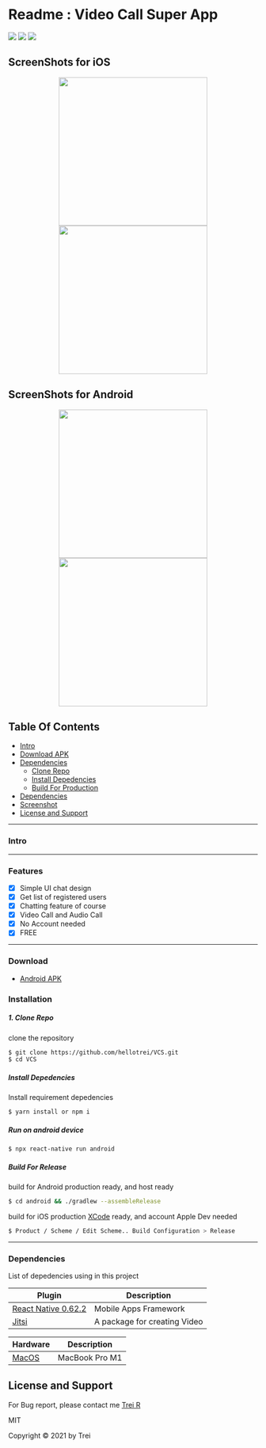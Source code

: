 # Readme : Video Call Super App

![](https://img.shields.io/badge/Dependencies-React--Native-green.svg)
![](https://img.shields.io/badge/Jitsi%20Meet-react--native--jitsi--meet-blue.svg)
![](https://img.shields.io/badge/Lottie-React--Native--lottie-red.svg)


<!-- [![Build Status](https://travis-ci.org/joemccann/dillinger.svg?branch=master)](https://travis-ci.org/joemccann/dillinger)
[![Code](https://camo.githubusercontent.com/65f7d034f575d55d73f27883473847130e1ead2e/68747470733a2f2f696d672e736869656c64732e696f2f62616467652f436f64652532305374796c652d5374616e646172642d79656c6c6f772e737667)](https://standardjs.com) -->

## ScreenShots for iOS

<div align="center">
    <img width="300" margin="10px" src="https://i.postimg.cc/g0BDnTnz/Screen-Shot-2021-03-23-at-17-20-31.png">
    <img width="300" margin="10px" src="https://i.postimg.cc/63kfh4rF/Screen-Shot-2021-03-23-at-17-20-59.png">
</div>

## ScreenShots for Android

<div align="center">
    <img width="300" margin="10px" src="https://i.postimg.cc/Wz06YpSz/Screen-Shot-2021-03-23-at-17-22-29.png">
    <img width="300" margin="10px" src="https://i.postimg.cc/nzj17GDv/Screen-Shot-2021-03-23-at-17-22-51.png">
</div>

## Table Of Contents

- [Intro](#Intro)
- [Download APK](#Download)
- [Dependencies](#Dependencies)
  - [Clone Repo](#Clone-Repo)
  - [Install Depedencies](#Install-Depedencies)
  - [Build For Production](#Build-For-Production)
- [Dependencies](#Dependencies)
- [Screenshot](#Screenshot)
- [License and Support](#License-and-Support)

---

### Intro

---

### Features

- [x] Simple UI chat design
- [x] Get list of registered users
- [x] Chatting feature of course
- [x] Video Call and Audio Call
- [x] No Account needed
- [x] FREE

---

### Download

- [Android APK](https://drive.google.com/file/d/1q4zmqwy2sktwjGKeNKhb6Hur9S3tfgW4/view?usp=sharing)

### Installation

##### 1. Clone Repo

clone the repository

```sh
$ git clone https://github.com/hellotrei/VCS.git
$ cd VCS
```

##### Install Depedencies

Install requirement depedencies

```sh
$ yarn install or npm i
```

##### Run on android device

```sh
$ npx react-native run android
```

<!-- ##### Run on ios device

```sh
$ react-native run ios
``` -->

##### Build For Release

build for Android production ready, and host ready

```sh
$ cd android && ./gradlew --assembleRelease
```

build for iOS production [XCode](https://stackoverflow.com/questions/5706548/how-do-i-create-a-release-build-in-xcode 'XCode') ready, and account Apple Dev needed

```sh
$ Product / Scheme / Edit Scheme.. Build Configuration > Release
```

---

### Dependencies

List of depedencies using in this project

| Plugin                                                                                              | Description                                                                                                     |
| --------------------------------------------------------------------------------------------------- | --------------------------------------------------------------------------------------------------------------- |
| [React Native 0.62.2](https://facebook.github.io/react-native/)                                            | Mobile Apps Framework                                                                                           |
| [Jitsi](https://github.com/skrafft/react-native-jitsi-meet)                                | A package for creating Video                                                                                |



| Hardware                                                                                              | Description                                                                                                     |
| --------------------------------------------------------------------------------------------------- | --------------------------------------------------------------------------------------------------------------- |
| [MacOS](https://www.apple.com/au/mac/compare/?modelList=MacBookPro-13-M1,MacBookPro-13_2,Macbook-Air-2017)                                            | MacBook Pro M1                                                                                           |

## License and Support

For Bug report, please contact me
[Trei R](https://github.com/hellotrei 'hellotrei')

MIT

Copyright © 2021 by Trei
